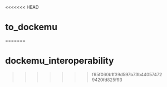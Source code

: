 <<<<<<< HEAD
# to_dockemu
=======
# dockemu_interoperability
>>>>>>> f65f060b1f39d597b73b440574729420fd825f93
